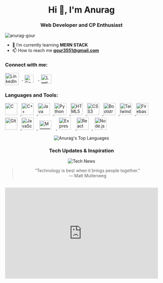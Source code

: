 <h1 align="center">Hi 👋, I'm Anurag</h1>
<h3 align="center">Web Developer and CP Enthusiast</h3>

<p align="left">
  <img src="https://komarev.com/ghpvc/?username=anurag-gour&label=Profile%20views&color=0e75b6&style=flat" alt="anurag-gour" />
</p>

- 🌱 I’m currently learning **MERN STACK**
- 📫 How to reach me **gour3551@gmail.com**

<h3 align="left">Connect with me:</h3>
<p align="left">
  <a href="https://linkedin.com/in/anurag-gour-844070230" target="blank">
    <img align="center" src="https://upload.wikimedia.org/wikipedia/commons/8/81/LinkedIn_icon.svg" alt="LinkedIn" height="40" width="45" style="margin-right: 10px;" />
  </a>
  <a href="https://www.codechef.com/users/anurag_s_gour" target="blank">
    <img align="center" src="https://s3.amazonaws.com/codechef_shared/sites/all/themes/abessive/logo.svg" alt="CodeChef" height="27" width="30" style="margin-right: 10px; background-color: white; padding: 5px; border-radius: 5px;" />
  </a>
  <a href="https://www.leetcode.com/anurag_s_gour" target="blank">
  <img align="center" src="https://upload.wikimedia.org/wikipedia/commons/1/19/LeetCode_logo_black.png" alt="LeetCode" height="30" width="35" style="margin-right: 10px; background-color: white; padding: 5px; border-radius: 5px;" />
</a>
</p>

<h3 align="left">Languages and Tools:</h3>
<p align="left">
  <a href="https://www.cprogramming.com/" target="_blank" rel="noreferrer">
    <img src="https://upload.wikimedia.org/wikipedia/commons/1/18/C_Programming_Language.svg" alt="C" width="40" height="40" style="margin-right: 10px;" />
  </a>
  <a href="https://www.w3schools.com/cpp/" target="_blank" rel="noreferrer">
    <img src="https://upload.wikimedia.org/wikipedia/commons/1/18/ISO_C%2B%2B_Logo.svg" alt="C++" width="40" height="40" style="margin-right: 10px;" />
  </a>
  <a href="https://www.java.com" target="_blank" rel="noreferrer">
    <img src="https://seeklogo.com/images/J/java-logo-7F8B35BAB3-seeklogo.com.png" alt="Java" width="40" height="40" style="margin-right: 10px;" />
  </a>
  <a href="https://www.python.org" target="_blank" rel="noreferrer">
    <img src="https://upload.wikimedia.org/wikipedia/commons/c/c3/Python-logo-notext.svg" alt="Python" width="40" height="40" style="margin-right: 10px;" />
  </a>
  <a href="https://www.w3.org/html/" target="_blank" rel="noreferrer">
    <img src="https://upload.wikimedia.org/wikipedia/commons/3/38/HTML5_Badge.svg" alt="HTML5" width="40" height="40" style="margin-right: 10px;" />
  </a>
  <a href="https://www.w3schools.com/css/" target="_blank" rel="noreferrer">
    <img src="https://upload.wikimedia.org/wikipedia/commons/6/62/CSS3_logo.svg" alt="CSS3" width="40" height="40" style="margin-right: 10px;" />
  </a>
  <a href="https://getbootstrap.com" target="_blank" rel="noreferrer">
    <img src="https://upload.wikimedia.org/wikipedia/commons/b/b2/Bootstrap_logo.svg" alt="Bootstrap" width="40" height="40" style="margin-right: 10px;" />
  </a>
  <a href="https://tailwindcss.com/" target="_blank" rel="noreferrer">
    <img src="https://www.vectorlogo.zone/logos/tailwindcss/tailwindcss-icon.svg" alt="Tailwind CSS" width="40" height="40" style="margin-right: 10px;" />
  </a>
  <a href="https://firebase.google.com/" target="_blank" rel="noreferrer">
    <img src="https://www.vectorlogo.zone/logos/firebase/firebase-icon.svg" alt="Firebase" width="40" height="40" style="margin-right: 10px;" />
  </a>
  <a href="https://git-scm.com/" target="_blank" rel="noreferrer">
    <img src="https://www.vectorlogo.zone/logos/git-scm/git-scm-icon.svg" alt="Git" width="40" height="40" style="margin-right: 10px;" />
  </a>
  <a href="https://developer.mozilla.org/en-US/docs/Web/JavaScript" target="_blank" rel="noreferrer">
    <img src="https://upload.wikimedia.org/wikipedia/commons/9/99/Unofficial_JavaScript_logo_2.svg" alt="JavaScript" width="40" height="40" style="margin-right: 10px;" />
  </a>
  <a href="https://www.mongodb.com/" target="_blank" rel="noreferrer">
    <img src="https://www.vectorlogo.zone/logos/mongodb/mongodb-ar21.svg" alt="MongoDB" width="40" height="30" style="margin-right: 10px; background-color: white; padding: 5px; border-radius: 5px;" />
  </a>
  <a href="https://expressjs.com" target="_blank" rel="noreferrer">
    <img src="https://upload.wikimedia.org/wikipedia/commons/6/64/Expressjs.png" alt="Express.js" width="40" height="40" style="margin-right: 10px; background-color: white; padding: 5px; border-radius: 5px;" />
  </a>
  <a href="https://reactjs.org/" target="_blank" rel="noreferrer">
    <img src="https://upload.wikimedia.org/wikipedia/commons/a/a7/React-icon.svg" alt="React" width="40" height="40" style="margin-right: 10px;" />
  </a>
  <a href="https://nodejs.org" target="_blank" rel="noreferrer">
    <img src="https://upload.wikimedia.org/wikipedia/commons/d/d9/Node.js_logo.svg" alt="Node.js" width="40" height="40" style="margin-right: 10px; background-color: white; padding: 5px; border-radius: 5px;" />
  </a>
</p>

<p align="center">
  <img src="https://github-readme-stats.vercel.app/api/top-langs/?username=anurag-gour&layout=compact&theme=tokyonight" alt="Anurag's Top Languages" />
</p>


<h3 align="center">Tech Updates & Inspiration</h3>

<div align="center">
  <img src="https://img.shields.io/badge/News-Technology-blue" alt="Tech News" />
  <br />
  <blockquote>
    “Technology is best when it brings people together.” <br />
    — Matt Mullenweg
  </blockquote>
  <br />
  <iframe src="https://openai.com/blog" height="300px" width="100%" frameBorder="0">Loading...</iframe>
</div>


